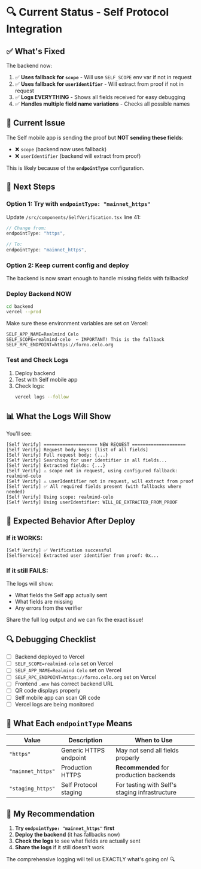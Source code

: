 # 🔍 Current Status - Self Protocol Integration

## ✅ What's Fixed

The backend now:
1. ✅ **Uses fallback for `scope`** - Will use `SELF_SCOPE` env var if not in request
2. ✅ **Uses fallback for `userIdentifier`** - Will extract from proof if not in request
3. ✅ **Logs EVERYTHING** - Shows all fields received for easy debugging
4. ✅ **Handles multiple field name variations** - Checks all possible names

## 🔧 Current Issue

The Self mobile app is sending the proof but **NOT sending these fields**:
- ❌ `scope` (backend now uses fallback)
- ❌ `userIdentifier` (backend will extract from proof)

This is likely because of the **`endpointType`** configuration.

## 🎯 Next Steps

### Option 1: Try with `endpointType: "mainnet_https"`

Update `/src/components/SelfVerification.tsx` line 41:

```typescript
// Change from:
endpointType: "https",

// To:
endpointType: "mainnet_https",
```

### Option 2: Keep current config and deploy

The backend is now smart enough to handle missing fields with fallbacks!

### Deploy Backend NOW

```bash
cd backend
vercel --prod
```

Make sure these environment variables are set on Vercel:
```env
SELF_APP_NAME=Realmind Celo
SELF_SCOPE=realmind-celo  ← IMPORTANT! This is the fallback
SELF_RPC_ENDPOINT=https://forno.celo.org
```

### Test and Check Logs

1. Deploy backend
2. Test with Self mobile app
3. Check logs:
   ```bash
   vercel logs --follow
   ```

## 📊 What the Logs Will Show

You'll see:
```
[Self Verify] ==================== NEW REQUEST ====================
[Self Verify] Request body keys: [list of all fields]
[Self Verify] Full request body: {...}
[Self Verify] Searching for user identifier in all fields...
[Self Verify] Extracted fields: {...}
[Self Verify] ⚠️ scope not in request, using configured fallback: realmind-celo
[Self Verify] ⚠️ userIdentifier not in request, will extract from proof
[Self Verify] ✅ All required fields present (with fallbacks where needed)
[Self Verify] Using scope: realmind-celo
[Self Verify] Using userIdentifier: WILL_BE_EXTRACTED_FROM_PROOF
```

## 🚀 Expected Behavior After Deploy

### If it WORKS:
```
[Self Verify] ✅ Verification successful
[SelfService] Extracted user identifier from proof: 0x...
```

### If it still FAILS:
The logs will show:
- What fields the Self app actually sent
- What fields are missing
- Any errors from the verifier

Share the full log output and we can fix the exact issue!

## 🔍 Debugging Checklist

- [ ] Backend deployed to Vercel
- [ ] `SELF_SCOPE=realmind-celo` set on Vercel
- [ ] `SELF_APP_NAME=Realmind Celo` set on Vercel
- [ ] `SELF_RPC_ENDPOINT=https://forno.celo.org` set on Vercel
- [ ] Frontend `.env` has correct backend URL
- [ ] QR code displays properly
- [ ] Self mobile app can scan QR code
- [ ] Vercel logs are being monitored

## 📝 What Each `endpointType` Means

| Value | Description | When to Use |
|-------|-------------|-------------|
| `"https"` | Generic HTTPS endpoint | May not send all fields properly |
| `"mainnet_https"` | Production HTTPS | **Recommended** for production backends |
| `"staging_https"` | Self Protocol staging | For testing with Self's staging infrastructure |

## 🎯 My Recommendation

1. **Try `endpointType: "mainnet_https"` first**
2. **Deploy the backend** (it has fallbacks now)
3. **Check the logs** to see what fields are actually sent
4. **Share the logs** if it still doesn't work

The comprehensive logging will tell us EXACTLY what's going on! 🔍
